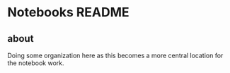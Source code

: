 # Notebooks README

## about

Doing some organization here as this becomes a more central location for the notebook work.



